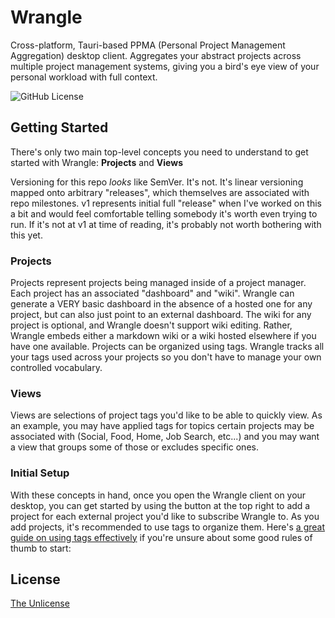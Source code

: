 # Wrangle

Cross-platform, Tauri-based PPMA (Personal Project Management Aggregation) desktop client. Aggregates your abstract projects across multiple project management systems, giving you a bird's eye view of your personal workload with full context.

![GitHub License](https://img.shields.io/github/license/wrightgabriel0220/homiehub-homelab)

## Getting Started

There's only two main top-level concepts you need to understand to get started with Wrangle: **Projects** and **Views**

Versioning for this repo _looks_ like SemVer. It's not. It's linear versioning mapped onto arbitrary "releases", which themselves are associated with repo milestones. v1 represents initial full "release" when I've worked on this a bit and would feel comfortable telling somebody it's worth even trying to run. If it's not at v1 at time of reading, it's probably not worth bothering with this yet.

### Projects

Projects represent projects being managed inside of a project manager. Each project has an associated "dashboard" and "wiki". Wrangle can generate a VERY basic dashboard in the absence of a hosted one for any project, but can also just point to an external dashboard. The wiki for any project is optional, and Wrangle doesn't support wiki editing. Rather, Wrangle embeds either a markdown wiki or a wiki hosted elsewhere if you have one available. Projects can be organized using tags. Wrangle tracks all your tags used across your projects so you don't have to manage your own controlled vocabulary.

### Views

Views are selections of project tags you'd like to be able to quickly view. As an example, you may have applied tags for topics certain projects may be associated with (Social, Food, Home, Job Search, etc...) and you may want a view that groups some of those or excludes specific ones.

### Initial Setup

With these concepts in hand, once you open the Wrangle client on your desktop, you can get started by using the button at the top right to add a project for each external project you'd like to subscribe Wrangle to. As you add projects, it's recommended to use tags to organize them. Here's [a great guide on using tags effectively](https://karl-voit.at/2022/01/29/How-to-Use-Tags/) if you're unsure about some good rules of thumb to start:

## License

[The Unlicense](https://github.com/wrightgabriel0220/wrangle/UNLICENSE.txt)

